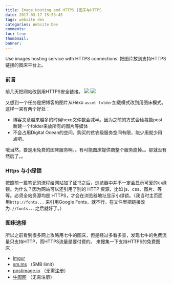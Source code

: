 ```yaml
---
title: Image Hosting and HTTPS |图床与HTTPS
date: 2017-03-17 15:53:45
tags: website dev
categories: Website Dev
comments:
toc: true
thumbnail:
banner:
---
```

Use images hosting service with HTTPS connections.
把图片放到支持HTTPS链接的图床平台上。

<!-- more -->
### 前言
前几天把网站改到用HTTPS安全链接。
<img src="https://imgur.com/L1lbdd0.jpg" class="img-shadow" >
<img src="https://imgur.com/L1lbdd0.jpg" class="img-shadow" >

又想到一个任务是把博客的图片从Hexo `asset folder`加载模式改到用图床模式。这样一来有两个好处：

- 博客文章越来越多的时候hexo文件数会减半。因为之前的方式会给每篇post新建一个folder来放所有的图片等媒体
- 不会占用Digital Ocean的空间。购买的贫农级服务空间有限，能少用就少用点吧。

哦当然，要是用免费的图床服务啊。。有可能图床提供商整个服务崩掉。。那就没有然后了。。

### Https 与小绿锁

按照前一篇笔记的流程给网站加了证书之后，浏览器中并不一定会显示可爱的小绿锁。为什么？因为网站可以还引用了别的 HTTP 资源，比如 js、css、图片、等等。必须全站资源均是 HTTPS，才会在浏览器地址显示小绿锁。（我当时主页面用`http://fonts...`
来引用Google Fonts，就不行。在文件里把链接改为`://fonts...`之后就好了。）

### 图床选择
所以之前看到很多网上攻略用七牛的图床，但是经过多看多查，发现七牛的免费流量只支持HTTP，而HTTPS流量是要付费的。
来搜集一下支持HTTPS的免费图床：

- [imgur](https://imgur.com/)
- [sm.ms](https://sm.ms/) （5MB limit）
- [postimage.io](https://postimage.io/) （无需注册）
- [牛图网](https://www.niupic.com/) （无需注册）


